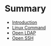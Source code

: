 # Summary

* [Introduction](README.md)
* [Linux Command](command.md)
* [Open LDAP](open_ldap.md)
* [Open SSH](open_ssh.md)

